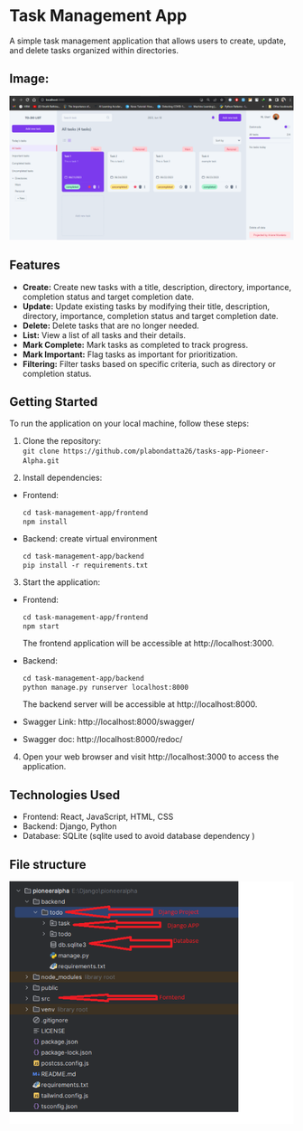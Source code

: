 # Task Management App

A simple task management application that allows users to create, update, and delete tasks organized within directories.

## Image:

[//]: # (<img src="https://prnt.sc/bDLZTlVWfbiG" alt="home page">)
![home page](document_image/home_page.png)
## Features

- **Create:** Create new tasks with a title, description, directory, importance, completion status and target completion date.
- **Update:** Update existing tasks by modifying their title, description, directory, importance, completion status and target completion date.
- **Delete:** Delete tasks that are no longer needed.
- **List:** View a list of all tasks and their details.
- **Mark Complete:** Mark tasks as completed to track progress.
- **Mark Important:** Flag tasks as important for prioritization.
- **Filtering:** Filter tasks based on specific criteria, such as directory or completion status.

## Getting Started

To run the application on your local machine, follow these steps:

1. Clone the repository: <br>
`git clone https://github.com/plabondatta26/tasks-app-Pioneer-Alpha.git`

2. Install dependencies:

- Frontend:
  ```
  cd task-management-app/frontend
  npm install
  ```

- Backend: create virtual environment
  ```
  cd task-management-app/backend
  pip install -r requirements.txt
  ```

3. Start the application:

- Frontend:
  ```
  cd task-management-app/frontend
  npm start
  ```

  The frontend application will be accessible at http://localhost:3000.

- Backend:
  ```
  cd task-management-app/backend
  python manage.py runserver localhost:8000
  ```

  The backend server will be accessible at http://localhost:8000.
- Swagger Link: http://localhost:8000/swagger/
- Swagger doc: http://localhost:8000/redoc/

4. Open your web browser and visit http://localhost:3000 to access the application.

## Technologies Used

- Frontend: React, JavaScript, HTML, CSS
- Backend: Django, Python
- Database: SQLite (sqlite used to avoid database dependency )

## File structure
![File structure](document_image/filestructure.png)